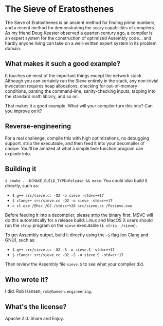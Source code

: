 # The Sieve of Eratosthenes

The Sieve of Eratosthenes is an ancient method for finding prime numbers,
and a recent method for demonstrating the scary capabilities of compilers.
As my friend Doug Keester observed a quarter-century ago, a compiler is an
expert system for the construction of optimized Assembly code… and hardly
anyone living can take on a well-written expert system in its problem
domain.

## What makes it such a good example?

It touches on most of the important things except the network stack.
Although you can certainly run the Sieve entirely in the stack, any
non-trivial invocation requires heap allocations, checking for
out-of-memory conditions, parsing the command-line, sanity-checking
inputs, tapping into the standard math library, and so on.

That makes it a good example.  What will your compiler turn this into?
Can you improve on it?

## Reverse-engineering

For a real challenge, compile this with high optimizations, no debugging
support, strip the executable, and then feed it into your decompiler of 
choice.  You'll be amazed at what a simple two-function program can 
explode into.

## Building it

`$ cmake . -DCMAKE_BUILD_TYPE=Release && make`.  You could also build it 
directly, such as:

* `$ g++ src/sieve.cc -O2 -o sieve -std=c++17`
* `$ clang++ src/sieve.cc -O2 -o sieve -std=c++17`
* `> cl.exe /EHsc /O2 /std:c++20 src/sieve.cc /Fesieve.exe`

Before feeding it into a decompiler, please strip the binary first. MSVC
will do this automatically for a release build: Linux and MacOS X users
should run the `strip` program on the `sieve` executable 
(`$ strip ./sieve`).

To get Assembly output, build it directly using the `-S` flag (on Clang and
GNU), such as:

* `$ g++ src/sieve.cc -O2 -S -o sieve.S -std=c++17`
* `$ clang++ src/sieve.cc -O2 -S -o sieve.S -std=c++17`

Then review the Assembly file `sieve.S` to see what your compiler did.

## Who wrote it?

I did.  Rob Hansen, `rob@hansen.engineering`.

## What's the license?

Apache 2.0.  Share and Enjoy.